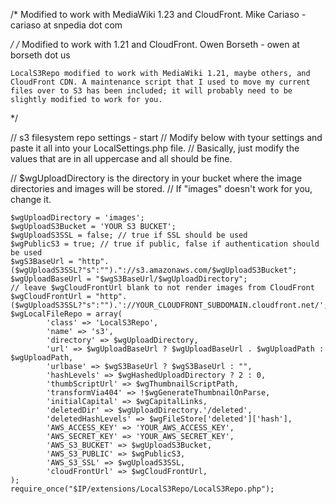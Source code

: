 /*
	Modified to work with MediaWiki 1.23 and CloudFront.
	Mike Cariaso - cariaso at snpedia dot com

*/
/*
	Modified to work with 1.21 and CloudFront.
	Owen Borseth - owen at borseth dot us

	LocalS3Repo modified to work with MediaWiki 1.21, maybe others, and CloudFront CDN. A maintenance script that I used to move my current
	files over to S3 has been included; it will probably need to be slightly modified to work for you.
*/

// s3 filesystem repo settings - start
// Modify below with tyour settings and paste it all into your LocalSettings.php file.
// Basically, just modify the values that are in all uppercase and all should be fine.

// $wgUploadDirectory is the directory in your bucket where the image directories and images will be stored.
// If "images" doesn't work for you, change it.

```
$wgUploadDirectory = 'images';
$wgUploadS3Bucket = 'YOUR S3 BUCKET';
$wgUploadS3SSL = false; // true if SSL should be used
$wgPublicS3 = true; // true if public, false if authentication should be used
$wgS3BaseUrl = "http".($wgUploadS3SSL?"s":"")."://s3.amazonaws.com/$wgUploadS3Bucket";
$wgUploadBaseUrl = "$wgS3BaseUrl/$wgUploadDirectory";
// leave $wgCloudFrontUrl blank to not render images from CloudFront
$wgCloudFrontUrl = "http".($wgUploadS3SSL?"s":"").'://YOUR_CLOUDFRONT_SUBDOMAIN.cloudfront.net/';
$wgLocalFileRepo = array(
        'class' => 'LocalS3Repo',
        'name' => 's3',
        'directory' => $wgUploadDirectory,
        'url' => $wgUploadBaseUrl ? $wgUploadBaseUrl . $wgUploadPath : $wgUploadPath,
        'urlbase' => $wgS3BaseUrl ? $wgS3BaseUrl : "",
        'hashLevels' => $wgHashedUploadDirectory ? 2 : 0,
        'thumbScriptUrl' => $wgThumbnailScriptPath,
        'transformVia404' => !$wgGenerateThumbnailOnParse,
        'initialCapital' => $wgCapitalLinks,
        'deletedDir' => $wgUploadDirectory.'/deleted',
        'deletedHashLevels' => $wgFileStore['deleted']['hash'],
        'AWS_ACCESS_KEY' => 'YOUR_AWS_ACCESS_KEY',
        'AWS_SECRET_KEY' => 'YOUR_AWS_SECRET_KEY',
        'AWS_S3_BUCKET' => $wgUploadS3Bucket,
        'AWS_S3_PUBLIC' => $wgPublicS3,
        'AWS_S3_SSL' => $wgUploadS3SSL,
        'cloudFrontUrl' => $wgCloudFrontUrl,
);
require_once("$IP/extensions/LocalS3Repo/LocalS3Repo.php");
```

